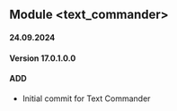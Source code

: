 ## Module <text_commander>
#### 24.09.2024
#### Version 17.0.1.0.0
#### ADD
- Initial commit for Text Commander
